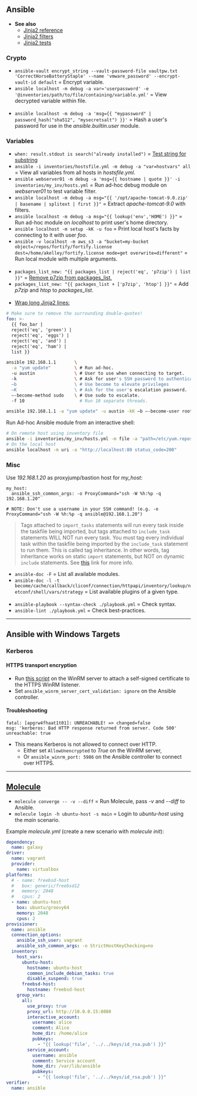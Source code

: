 ## Ansible

- **See also**
  - [Jinja2 reference](https://jinja2docs.readthedocs.io/en/stable/)
  - [Jinja2 filters](https://jinja.palletsprojects.com/en/3.0.x/templates/#builtin-filters)
  - [Jinja2 tests](https://jinja.palletsprojects.com/en/3.0.x/templates/#builtin-tests)

### Crypto

- `ansible-vault encrypt_string --vault-password-file vaultpw.txt 'CorrectHorseBatteryStaple' --name 'vmware_password' --encrypt-vault-id default` = Encrypt variable.
- `ansible localhost -m debug -a var='userpassword' -e '@inventories/path/to/file/containing/variable.yml'` = View decrypted variable within file.
<br><br>
- `ansible localhost -m debug -a 'msg={{ "mypassword" | password_hash("sha512", "mysecretsalt") }}'` = Hash a user's password for use in the *ansible.builtin.user* module.

### Variables

- `when: result.stdout is search("already installed")` = [Test string for substring](https://docs.ansible.com/ansible/latest/user_guide/playbooks_tests.html#testing-strings)
- `ansible -i inventories/hostsfile.yml -m debug -a "var=hostvars" all` = View all variables from all hosts in *hostsfile.yml*.
- `ansible webserver01 -m debug -a 'msg={{ hostname | quote }}' -i inventories/my_inv/hosts.yml` = Run ad-hoc debug module on *webserver01* to test variable filter.
- `ansible localhost -m debug -a msg="{{ '/opt/apache-tomcat-9.0.zip' | basename | splitext | first }}"` = Extract *apache-tomcat-9.0* with filters.
- `ansible localhost -m debug -a msg="{{ lookup('env','HOME') }}"` = Run ad-hoc module on *localhost* to print user's home directory.
- `ansible localhost -m setup -kK -u foo` = Print local host's facts by connecting to it with user *foo*.
- `ansible -v localhost -m aws_s3 -a "bucket=my-bucket object=/repos/fortify/fortify.license dest=/home/akelley/fortify.license mode=get overwrite=different"` = Run local module with multiple arguments.
<br><br>
- `packages_list_new: "{{ packages_list | reject('eq', 'p7zip') | list }}"` = [Remove p7zip from packages_list.](https://docs.ansible.com/ansible/latest/user_guide/complex_data_manipulation.html#omit-elements-from-a-list)
- `packages_list_new: "{{ packages_list + ['p7zip', 'htop'] }}"` = Add *p7zip* and *htop* to *packages_list*.
<br><br>
- [Wrap long Jinja2 lines:](https://ansibledaily.com/add-beauty-to-long-jinja2-chains/)
```yaml
# Make sure to remove the surrounding double-quotes!
foo: >-
  {{ foo_bar |
  reject('eq', 'green') |
  reject('eq', 'eggs') |
  reject('eq', 'and') |
  reject('eq', 'ham') |
  list }}
```

```bash
ansible 192.168.1.1       \
  -a "yum update"         \ # Run ad-hoc.
  -u austin               \ # User to use when connecting to target.
  -k                      \ # Ask for user's SSH password to authenticate.
  –b                      \ # Use become to elevate privileges
  –K                      \ # Ask for the user's escalation password.
  –-become-method sudo    \ # Use sudo to escalate.
  -f 10                     # Run 10 separate threads.

ansible 192.168.1.1 -a "yum update" -u austin -kK –b –-become-user root –-become-method sudo -f 10
```

Run Ad-hoc Ansible module from an interactive shell:
```bash
# On remote host using inventory file
ansible -i inventories/my_inv/hosts.yml -m file -a "path=/etc/yum.repos.d/elasticsearch.repo state=absent" linux_group -kK
# On the local host
ansible localhost -m uri -a "http://localhost:80 status_code=200"
```

### Misc

Use *192.168.1.20* as proxyjump/bastion host for *my_host*:
```
my_host:
  ansible_ssh_common_args: -o ProxyCommand="ssh -W %h:%p -q 192.168.1.20"

# NOTE: Don't use a username in your SSH command! (e.g. -o ProxyCommand="ssh -W %h:%p -q ansible@192.168.1.20")
```

> Tags attached to `import_tasks` statements will run every task inside the taskfile being imported, but tags attached
>   to `include_task` statements WILL NOT run every task. You must tag every individual task within the taskfile being
>   imported by the `include_task` statement to run them. This is called tag inheritance. In other words, tag inheritance
>   works on static `import` statements, but NOT on dynamic `include` statements. See
>   [this](https://docs.ansible.com/ansible/latest/user_guide/playbooks_tags.html#adding-tags-to-imports) link for
>   more info.

- `ansible-doc -F`                                 = List all available modules.
- `ansible-doc -l -t become/cache/callback/cliconf/connection/httpapi/inventory/lookup/netconf/shell/vars/strategy` = List available plugins of a given type.
<br><br>
- `ansible-playbook --syntax-check ./playbook.yml` = Check syntax.
- `ansible-lint ./playbook.yml`                    = Check best-practices.

---
## Ansible with Windows Targets

### Kerberos

#### HTTPS transport encryption
- Run [this script](https://github.com/ansible/ansible/blob/devel/examples/scripts/ConfigureRemotingForAnsible.ps1) on the
  WinRM server to attach a self-signed certificate to the HTTPS WinRM listener.
- Set `ansible_winrm_server_cert_validation: ignore` on the Ansible controller.

#### Troubleshooting
```
fatal: [apgrw4fhaat1t01]: UNREACHABLE! => changed=false
msg: 'kerberos: Bad HTTP response returned from server. Code 500'
unreachable: true
```
- This means Kerberos is not allowed to connect over HTTP.
  - Either set `AllowUnencrypted` to *True* on the WinRM server,
  - Or `ansible_winrm_port: 5986` on the Ansible controller to connect over HTTPS.

---
## [Molecule](https://molecule.readthedocs.io/en/latest/)

- `molecule converge -- -v --diff` = Run Molecule, pass *-v* and *--diff* to Ansible.
- `molecule login -h ubuntu-host -s main` = Login to *ubuntu-host* using the *main* scenario.

Example *molecule.yml* (create a new scenario with *molecule init*):
```yaml
dependency:
  name: galaxy
driver:
  name: vagrant
  provider:
    name: virtualbox
platforms:
  # - name: freebsd-host
  #   box: generic/freebsd12
  #   memory: 2048
  #   cpus: 2
  - name: ubuntu-host
    box: ubuntu/groovy64
    memory: 2048
    cpus: 2
provisioner:
  name: ansible
  connection_options:
    ansible_ssh_user: vagrant
    ansible_ssh_common_args: -o StrictHostKeyChecking=no
  inventory:
    host_vars:
      ubuntu-host:
        hostname: ubuntu-host
        common_include_debian_tasks: true
        disable_suspend: true
      freebsd-host:
        hostname: freebsd-host
    group_vars:
      all:
        use_proxy: true
        proxy_url: http://10.0.0.15:8080
        interactive_account:
          username: alice
          comment: Alice
          home_dir: /home/alice
          pubkeys:
            - "{{ lookup('file', '../../keys/id_rsa.pub') }}"
        service_account:
          username: ansible
          comment: Service account
          home_dir: /var/lib/ansible
          pubkeys:
            - "{{ lookup('file', '../../keys/id_rsa.pub') }}"
verifier:
  name: ansible
```
